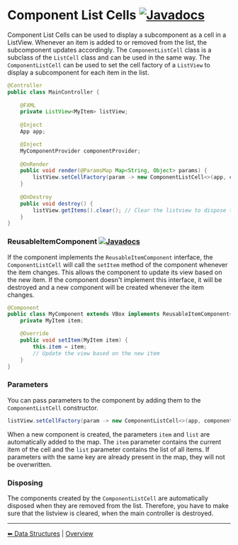 # Component List Cells [![Javadocs](https://javadoc.io/badge2/org.fulib/fulibFx/Javadocs.svg?color=green)](https://javadoc.io/doc/org.fulib/fulibFx/latest/org/fulib/fx/constructs/listview/ComponentListCell.html)

Component List Cells can be used to display a subcomponent as a cell in a ListView. 
Whenever an item is added to or removed from the list, the subcomponent updates accordingly.
The `ComponentListCell` class is a subclass of the `ListCell` class and can be used in the same way. 
The `ComponentListCell` can be used to set the cell factory of a `ListView` to display a subcomponent for each item in the list.

```java
@Controller
public class MainController {
    
    @FXML
    private ListView<MyItem> listView;
    
    @Inject
    App app;

    @Inject
    MyComponentProvider componentProvider;
    
    @OnRender
    public void render(@ParamsMap Map<String, Object> params) {
        listView.setCellFactory(param -> new ComponentListCell<>(app, componentProvider, params));
    }
    
    @OnDestroy
    public void destroy() {
        listView.getItems().clear(); // Clear the listview to dispose the components
    }
}
```

### ReusableItemComponent [![Javadocs](https://javadoc.io/badge2/org.fulib/fulibFx/Javadocs.svg?color=green)](https://javadoc.io/doc/org.fulib/fulibFx/latest/org/fulib/fx/constructs/ReusableItemComponent.html)
If the component implements the `ReusableItemComponent` interface, the `ComponentListCell` will call the `setItem` method of the component whenever the item changes. This allows the component to update its view based on the new item.
If the component doesn't implement this interface, it will be destroyed and a new component will be created whenever the item changes.

```java
@Component
public class MyComponent extends VBox implements ReusableItemComponent<MyItem> {
    private MyItem item;

    @Override
    public void setItem(MyItem item) {
        this.item = item;
        // Update the view based on the new item
    }
}
```

### Parameters
You can pass parameters to the component by adding them to the `ComponentListCell` constructor.

```java
listView.setCellFactory(param -> new ComponentListCell<>(app, componentProvider, params));
```

When a new component is created, the parameters `item` and `list` are automatically added to the map. The `item` parameter contains the current item of the cell and the `list` parameter contains the list of all items.
If parameters with the same key are already present in the map, they will not be overwritten.

### Disposing
The components created by the `ComponentListCell` are automatically disposed when they are removed from the list. 
Therefore, you have to make sure that the listview is cleared, when the main controller is destroyed.

---

[⬅ Data Structures](6-data-structures.md) | [Overview](README.md)
